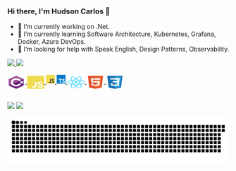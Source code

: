 ### Hi there, I'm Hudson Carlos 👋

- 🔭 I’m currently working on .Net.
- 🌱 I’m currently learning Software Architecture, Kubernetes, Grafana, Docker, Azure DevOps.
- 🤔 I’m looking for help with Speak English, Design Patterns, Observability.

 <div>
  <a href="https://github.com/HudsonCarlos">
  <img height="180em" src="https://github-readme-stats.vercel.app/api?username=HudsonCarlos&show_icons=true&theme=dark&include_all_commits=true&count_private=true"/>
  <img height="180em" src="https://github-readme-stats.vercel.app/api/top-langs/?username=HudsonCarlos&layout=compact&langs_count=7&theme=dark"/>
</div>
<div style="display: inline_block"><br>
  <code><img align="center" alt="Rafa-Csharp" height="30" width="40" src="https://raw.githubusercontent.com/devicons/devicon/master/icons/csharp/csharp-original.svg"></code>
  <code><img align="center" alt="Rafa-Js" height="30" width="40" src="https://raw.githubusercontent.com/devicons/devicon/master/icons/javascript/javascript-plain.svg"></code>
  <code><img height="20" src="https://raw.githubusercontent.com/github/explore/80688e429a7d4ef2fca1e82350fe8e3517d3494d/topics/javascript/javascript.png"></code>
  <code><img height="20" src="https://raw.githubusercontent.com/github/explore/80688e429a7d4ef2fca1e82350fe8e3517d3494d/topics/typescript/typescript.png"></code>
  <code><img align="center" alt="Rafa-React" height="30" width="40" src="https://raw.githubusercontent.com/devicons/devicon/master/icons/react/react-original.svg"></code>
  <code><img align="center" alt="Rafa-HTML" height="30" width="40" src="https://raw.githubusercontent.com/devicons/devicon/master/icons/html5/html5-original.svg"></code>
  <code><img align="center" alt="Rafa-CSS" height="30" width="40" src="https://raw.githubusercontent.com/devicons/devicon/master/icons/css3/css3-original.svg"></code>
</div>
  
  ##
 
<div> 
 
  <a href = "mailto:hudsonscarlos@outlook.com"><img src="https://img.shields.io/badge/Microsoft_Outlook-0078D4?style=for-the-badge&logo=microsoft-outlook&logoColor=white" target="_blank"></a>
  <a href="https://www.linkedin.com/in/hudson-carlos-11b9a282" target="_blank"><img src="https://img.shields.io/badge/-LinkedIn-%230077B5?style=for-the-badge&logo=linkedin&logoColor=white" target="_blank"></a> 
 
  ![Snake animation](https://github.com/HudsonCarlos/HudsonCarlos/blob/output/github-contribution-grid-snake.svg)
 
</div>

